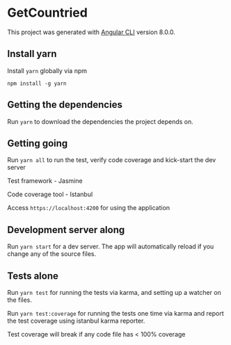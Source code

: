 # GetCountried

This project was generated with [Angular CLI](https://github.com/angular/angular-cli) version 8.0.0.

## Install yarn
Install `yarn` globally via npm

`npm install -g yarn` 

## Getting the dependencies

Run `yarn` to download the dependencies the project depends on.

## Getting going

Run `yarn all` to run the test, verify code coverage and kick-start the dev server

Test framework - Jasmine

Code coverage tool - Istanbul

Access `https://localhost:4200` for using the application 

## Development server along
  
Run `yarn start` for a dev server. The app will automatically reload if you change any of the source files.

## Tests alone
  
Run `yarn test` for running the tests via karma, and setting up a watcher on the files.

Run `yarn test:coverage` for running the tests one time via karma and report the test coverage using istanbul karma reporter.

Test coverage will break if any code file has < 100% coverage
